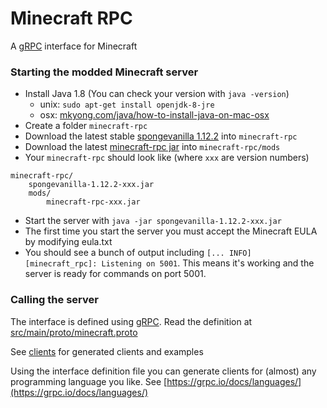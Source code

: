 # Minecraft RPC
A [gRPC](https://grpc.io) interface for Minecraft

### Starting the modded Minecraft server

* Install Java 1.8 (You can check your version with `java -version`)
  * unix: `sudo apt-get install openjdk-8-jre`
  * osx: [mkyong.com/java/how-to-install-java-on-mac-osx](https://mkyong.com/java/how-to-install-java-on-mac-osx/)  
* Create a folder `minecraft-rpc`
* Download the latest stable [spongevanilla 1.12.2](https://www.spongepowered.org/downloads/spongevanilla/stable/1.12.2) into `minecraft-rpc` 
* Download the latest [minecraft-rpc jar](https://github.com/real-itu/minecraft-rpc/packages/434436) into `minecraft-rpc/mods`
* Your `minecraft-rpc` should look like (where `xxx` are version numbers)
```
minecraft-rpc/
    spongevanilla-1.12.2-xxx.jar
    mods/
        minecraft-rpc-xxx.jar      
```
* Start the server with `java -jar spongevanilla-1.12.2-xxx.jar`
* The first time you start the server you must accept the Minecraft EULA by modifying eula.txt
* You should see a bunch of output including `[... INFO] [minecraft_rpc]: Listening on 5001`. 
This means it's working and the server is ready for commands on port 5001.

### Calling the server

The interface is defined using [gRPC](https://grpc.io). Read the definition at [src/main/proto/minecraft.proto](src/main/proto/minecraft.proto)

See [clients](clients) for generated clients and examples

Using the interface definition file you can generate clients for (almost) any programming language you like. See [https://grpc.io/docs/languages/](https://grpc.io/docs/languages/)